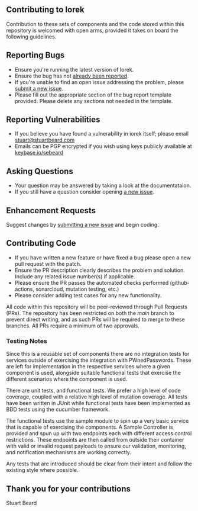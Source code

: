 ## Contributing to Iorek ##

Contribution to these sets of components and the code stored within this repository is welcomed with open arms, provided it takes on board the following
guidelines.

## Reporting Bugs ##

 * Ensure you're running the latest version of Iorek.
 * Ensure the bug has not [already been reported](https://github.com/sebeard/iorek/issues).
 * If you're unable to find an open issue addressing the problem, please [submit a new issue](https://github.com/sebeard/iorek/issues/new).
 * Please fill out the appropriate section of the bug report template provided. Please delete any sections not needed in the template.

## Reporting Vulnerabilities ##

* If you believe you have found a vulnerability in iorek itself; please email stuart@stuartbeard.com 
* Emails can be PGP encrypted if you wish using keys publicly available at [keybase.io/sebeard](https://github.com/sebeard/iorek/issues/new)

## Asking Questions ##

 * Your question may be answered by taking a look at the documentataion.
 * If you still have a question consider opening [a new issue](https://keybase.io/sebeard).

## Enhancement Requests ##

Suggest changes by [submitting a new issue](https://github.com/sebeard/iorek/issues/new) and begin coding.

## Contributing Code ##

 * If you have written a new feature or have fixed a bug please open a new pull request with the patch.
 * Ensure the PR description clearly describes the problem and solution. Include any related issue number(s) if applicable.
 * Please ensure the PR passes the automated checks performed (github-actions, sonarcloud, mutation testing, etc.)
 * Please consider adding test cases for any new functionality.

All code within this repository will be peer-reviewed through Pull Requests (PRs). The repository has been
restricted on both the _main_ branch to prevent direct writing, and as such PRs will be required to merge to these branches. 
All PRs require a minimum of two approvals.

### Testing Notes ###

Since this is a reusable set of components there are no integration tests for services outside of exercising the integration with PWnedPasswords. These are left for implementation in the
respective services where a given component is used, alongside suitable functional tests that exercise the different scenarios where the component is used.

There are unit tests, and functional tests. We prefer a high level of code coverage, coupled with a relative high level of mutation coverage. 
All tests have been written in JUnit while functional tests have been implemented as BDD tests using the cucumber framework.

The functional tests use the sample module to spin up a very basic service that is capable of exercising the components. A Sample Controller is provided
and spun up with two endpoints each with different access control restrictions. These endpoints are then called from
outside their container with valid or invalid request payloads to ensure our validation, monitoring, and notification mechanisms are working correctly.

Any tests that are introduced should be clear from their intent and follow the existing style where possible.

## Thank you for your contributions ##

Stuart Beard


